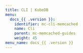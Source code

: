 ```yaml
---
title: CLI | KubeDB
menu:
  docs_{{ .version }}:
    identifier: mc-cli-memcached
    name: Cli
    parent: mc-memcached-guides
    weight: 45
menu_name: docs_{{ .version }}
---
```

